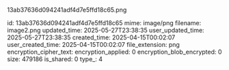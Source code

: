 13ab37636d094241adf4d7e5ffd18c65.png

id: 13ab37636d094241adf4d7e5ffd18c65
mime: image/png
filename: image2.png
updated_time: 2025-05-27T23:38:35
user_updated_time: 2025-05-27T23:38:35
created_time: 2025-04-15T00:02:07
user_created_time: 2025-04-15T00:02:07
file_extension: png
encryption_cipher_text: 
encryption_applied: 0
encryption_blob_encrypted: 0
size: 479186
is_shared: 0
type_: 4